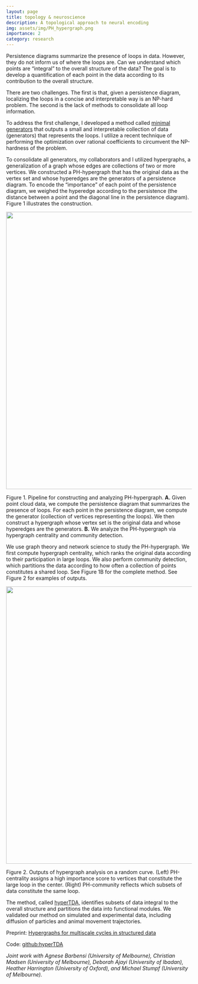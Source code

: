 ```yaml
---
layout: page
title: topology & neuroscience
description: A topological approach to neural encoding
img: assets/img/PH_hypergraph.png
importance: 2
category: research
---
```


Persistence diagrams summarize the presence of loops in data. However, they do not inform us of where the loops are. Can we understand which points are “integral” to the overall structure of the data? The goal is to develop a quantification of each point in the data according to its contribution to the overall structure.There are two challenges. The first is that, given a persistence diagram, localizing the loops in a concise and interpretable way is an NP-hard problem. The second is the lack of methods to consolidate all loop information.
To address the first challenge, I developed a method called <a href="https://github.com/irishryoon/minimal_generators_curves">minimal generators</a> that outputs a small and interpretable collection of data (generators) that represents the loops. I utilize a recent technique of performing the optimization over rational coefficients to circumvent the NP-hardness of the problem. 
To consolidate all generators, my collaborators and I utilized hypergraphs, a generalization of a graph whose edges are collections of two or more vertices. We constructed a PH-hypergraph that has the original data as the vertex set and whose hyperedges are the generators of a persistence diagram. To encode the “importance” of each point of the persistence diagram, we weighed the hyperedge according to the persistence (the distance between a point and the diagonal line in the persistence diagram). Figure 1 illustrates the construction.

<p align="center">
  <img width="750" src="https://irisyoon.com/assets/img/hyperTDA.png">
</p>
<div class="caption">
Figure 1. Pipeline for constructing and analyzing PH-hypergraph. <span style="font-weight:bold">A.</span> Given point cloud data, we compute the persistencediagram that summarizes the presence of loops. For each point in the persistence diagram, we compute the generator (collectionof vertices representing the loops). We then construct a hypergraph whose vertex set is the original data and whose hyperedges are the generators. <span style="font-weight:bold">B.</span> We analyze the PH-hypergraph via hypergraph centrality and community detection.
</div>

We use graph theory and network science to study the PH-hypergraph. We first compute hypergraph centrality, which ranks the original data according to their participation in large loops. We also perform community detection, which partitions the data according to how often a collection of points constitutes ashared loop. See Figure 1B for the complete method. See Figure 2 for examples of outputs.

<p align="center">
  <img width="750" src="https://irisyoon.com/assets/img/hyperTDA_outputs.png">
</p>
<div class="caption">
Figure 2. Outputs of hypergraph analysis on a random curve. (Left) PH-centrality assigns a high importance score to verticesthat constitute the large loop in the center. (Right) PH-community reflects which subsets of data constitute the same loop.
</div>
The method, called <a href="https://github.com/degnbol/hyperTDA">hyperTDA,</a> identifies subsets of data integral to the overall structure and partitions the data into functional modules. We validated our method on simulated and experimental data, including diffusion of particles and animal movement trajectories.

Preprint: <a href="https://arxiv.org/abs/2210.07545">Hypergraphs for multiscale cycles in structured data</a>
 
Code: <a href="https://github.com/degnbol/hyperTDA">github:hyperTDA</a>

*Joint work with Agnese Barbensi (University of Melbourne), Christian Madsen (University of Melbourne), Deborah Ajayi (University of Ibadan), Heather Harrington (University of Oxford), and Michael Stumpf (University of Melbourne).*

